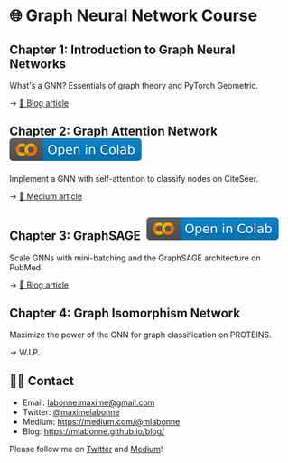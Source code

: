 # 🌐 Graph Neural Network Course

<h2>Chapter 1: Introduction to Graph Neural Networks</h2>

What's a GNN? Essentials of graph theory and PyTorch Geometric.

→ [📝 Blog article](https://mlabonne.github.io/blog/intrognn/)

<h2>Chapter 2: Graph Attention Network <a href="https://colab.research.google.com/drive/1B0vLpH_gSfrOLgsc2UZVyXrcofzA-t0L?usp=sharing"><img src="images/colab.svg" alt="Open In Colab"></a></h2>

Implement a GNN with self-attention to classify nodes on CiteSeer.

→ [📝 Medium article](https://towardsdatascience.com/graph-attention-networks-in-python-975736ac5c0c)

<h2>Chapter 3: GraphSAGE <a href="https://colab.research.google.com/drive/1udeUfWJzvMlLO7sGUDGsHo8cRPMicajl?usp=sharing"><img src="images/colab.svg" alt="Open In Colab"></a></h2>

Scale GNNs with mini-batching and the GraphSAGE architecture on PubMed.

→ [📝 Blog article](https://mlabonne.github.io/blog/graphsage/)

<h2>Chapter 4: Graph Isomorphism Network</h2>

Maximize the power of the GNN for graph classification on PROTEINS.

→ W.I.P.

## 👨‍💻 Contact

* Email: <a href="mailto:labonne.maxime@gmail.com">labonne.maxime@gmail.com</a>
* Twitter: <a href="https://twitter.com/maximelabonne">@maximelabonne</a>
* Medium: https://medium.com/@mlabonne
* Blog: https://mlabonne.github.io/blog/

Please follow me on [Twitter](https://twitter.com/maximelabonne) and [Medium](https://medium.com/@mlabonne)!